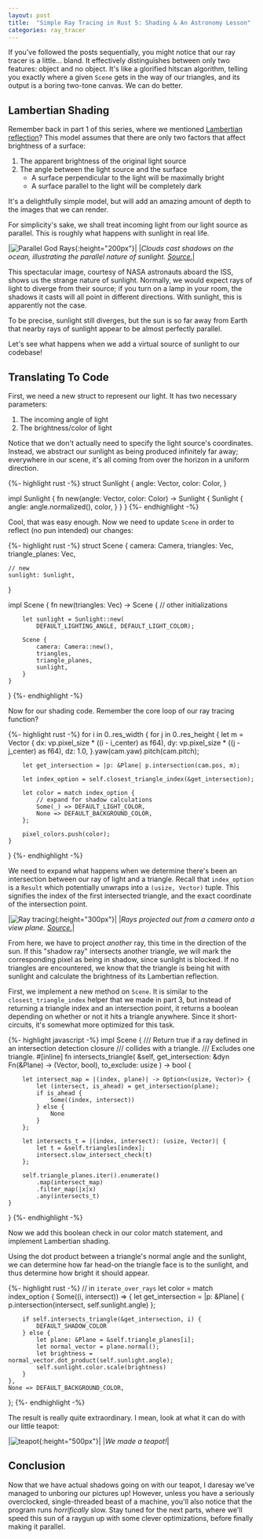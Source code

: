 ```yaml
---
layout: post
title:  "Simple Ray Tracing in Rust 5: Shading & An Astronomy Lesson"
categories: ray_tracer
---
```


If you've followed the posts sequentially, you might notice
that our ray tracer is a little... bland. It effectively
distinguishes between only two features: object and no
object. It's like a glorified hitscan algorithm, telling
you exactly where a given `Scene` gets in the way
of our triangles, and its output is a boring two-tone
canvas. We can do better.

## Lambertian Shading

Remember back in part 1 of this series, where we mentioned
[Lambertian reflection](
    https://en.wikipedia.org/wiki/Lambertian_reflectance
)? This model assumes that there are only two
factors that affect brightness of a surface:

1. The apparent brightness of the original light source
2. The angle between the light source and the surface
    * A surface perpendicular to the light will be
    maximally bright
    * A surface parallel to the light will be completely dark

It's a delightfully simple model, but will add
an amazing amount of depth to the images
that we can render.

For simplicity's sake, we shall treat incoming light
from our light source as parallel. This is roughly
what happens with sunlight in real life.

|![Parallel God Rays](/assets/god_rays_parallel.jpg){:height="200px"}|
|*Clouds cast shadows on the ocean, illustrating the parallel nature of sunlight. [Source.](https://commons.wikimedia.org/wiki/File:ViewFrustum.svg)*|

This spectacular image, courtesy of NASA astronauts
aboard the ISS, shows us the strange nature of
sunlight. Normally, we would expect rays
of light to diverge from their source; if you
turn on a lamp in your room, the shadows it casts
will all point in different directions.
With sunlight, this is apparently not the case.

To be precise, sunlight still diverges,
but the sun is so far away from Earth that nearby
rays of sunlight appear to be almost perfectly parallel.

Let's see what happens when we add a virtual source
of sunlight to our codebase!

## Translating To Code

First, we need a new struct to represent our light.
It has two necessary parameters:
    
1. The incoming angle of light
2. The brightness/color of light

Notice that we don't actually need to specify
the light source's coordinates. Instead,
we abstract our sunlight as being produced
infinitely far away; everywhere in our scene,
it's all coming from over the horizon in a
uniform direction.

{%- highlight rust -%}
struct Sunlight {
    angle: Vector,
    color: Color,
}

impl Sunlight {
    fn new(angle: Vector, color: Color) -> Sunlight {
        Sunlight {
            angle: angle.normalized(),
            color,
        }
    }
}
{%- endhighlight -%}

Cool, that was easy enough. Now we need to update
`Scene` in order to reflect (no pun intended)
our changes:

{%- highlight rust -%}
struct Scene {
    camera: Camera,
    triangles: Vec<Triangle>,
    triangle_planes: Vec<Plane>,

    // new
    sunlight: Sunlight,
}

impl Scene {
    fn new(triangles: Vec<Triangle>) -> Scene {
        // other initializations

        let sunlight = Sunlight::new(
            DEFAULT_LIGHTING_ANGLE, DEFAULT_LIGHT_COLOR);

        Scene {
            camera: Camera::new(),
            triangles,
            triangle_planes,
            sunlight,
        }
    }
}
{%- endhighlight -%}

Now for our shading code. Remember
the core loop of our ray tracing function?

{%- highlight rust -%}
for i in 0..res_width {
    for j in 0..res_height {
        let m = Vector {
            dx: vp.pixel_size * ((i - i_center) as f64),
            dy: vp.pixel_size * ((j - j_center) as f64),
            dz: 1.0,
        }.yaw(cam.yaw).pitch(cam.pitch);

        let get_intersection = |p: &Plane| p.intersection(cam.pos, m);

        let index_option = self.closest_triangle_index(&get_intersection);

        let color = match index_option {
            // expand for shadow calculations
            Some(_) => DEFAULT_LIGHT_COLOR,
            None => DEFAULT_BACKGROUND_COLOR,
        };

        pixel_colors.push(color);
    }
}
{%- endhighlight -%}

We need to expand what happens when we determine
there's been an intersection between
our ray of light and a triangle. Recall
that `index_option` is a `Result` which
potentially unwraps into a `(usize, Vector)`
tuple. This signifies the index of the
first intersected triangle, and the
exact coordinate of the intersection point.

|![Ray tracing](/assets/Ray_trace_diagram.png){:height="300px"}|
|*Rays projected out from a camera onto a view plane. [Source.](https://commons.wikimedia.org/wiki/File:Ray_trace_diagram.svg)*|

From here, we have to project *another* ray,
this time in the direction of the sun. If
this "shadow ray" intersects another triangle,
we will mark the corresponding pixel
as being in shadow, since sunlight is blocked.
If no triangles are encountered, we know that
the triangle is being hit with sunlight
and calculate the brightness
of its Lambertian reflection.

First, we implement a new method on `Scene`.
It is similar to the `closest_triangle_index`
helper that we made in part 3, but instead
of returning a triangle index and an intersection
point, it returns a boolean depending on whether
or not it hits a triangle anywhere. Since
it short-circuits, it's somewhat more optimized
for this task.

{%- highlight javascript -%}
impl Scene {
    /// Return true if a ray defined in an intersection detection closure
    /// collides with a triangle.
    /// Excludes one triangle.
    #[inline]
    fn intersects_triangle(
        &self, 
        get_intersection: &dyn Fn(&Plane) -> (Vector, bool),
        to_exclude: usize
        ) -> bool {
        
        let intersect_map = |(index, plane)| -> Option<(usize, Vector)> {
            let (intersect, is_ahead) = get_intersection(plane);
            if is_ahead {
                Some((index, intersect))
            } else {
                None
            }
        };

        let intersects_t = |(index, intersect): (usize, Vector)| {
            let t = &self.triangles[index];
            intersect.slow_intersect_check(t)
        };

        self.triangle_planes.iter().enumerate()
            .map(intersect_map)
            .filter_map(|x|x)
            .any(intersects_t)
    }
}
{%- endhighlight -%}

Now we add this boolean check in our color match
statement, and implement Lambertian shading.

Using the dot product between a triangle's normal
angle and the sunlight, we can determine
how far head-on the triangle face is
to the sunlight, and thus determine how
bright it should appear.

{%- highlight rust -%}
// in `iterate_over_rays`
let color = match index_option {
    Some((i, intersect)) => {
        let get_intersection = |p: &Plane| {
            p.intersection(intersect, self.sunlight.angle)
        };

        if self.intersects_triangle(&get_intersection, i) {
            DEFAULT_SHADOW_COLOR
        } else {
            let plane: &Plane = &self.triangle_planes[i];
            let normal_vector = plane.normal();
            let brightness = normal_vector.dot_product(self.sunlight.angle);
            self.sunlight.color.scale(brightness)
        }
    },
    None => DEFAULT_BACKGROUND_COLOR,
};
{%- endhighlight -%}

The result is really quite extraordinary.
I mean, look at
what it can do with our little teapot:

|![teapot](/assets/teapot.png){:height="500px"}|
|*We made a teapot!*|

## Conclusion

Now that we have actual shadows going on
with our teapot, I daresay we've managed to unboring
our pictures up! However, unless you have
a seriously overclocked, single-threaded beast
of a machine, you'll also notice that the
program runs *horrifically* slow.
Stay tuned for the next parts, where we'll
speed this sun of a raygun up with some
clever optimizations, before finally
making it parallel.